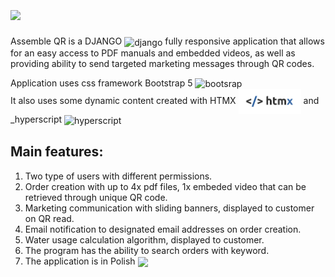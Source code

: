 # <img src="https://github.com/TomPrint/ManualsQR/blob/main/Assemble%20QR.bmp" width="160" height="auto" align="center"/>


Assemble QR is a DJANGO <img src="https://cdn.worldvectorlogo.com/logos/django.svg" alt="django" width="17" height="17" align="center"/>  fully responsive application that allows for an easy access to PDF manuals and embedded videos, as well as providing ability to send targeted marketing messages through QR codes. 

Application uses css framework Bootstrap 5 <img src="https://upload.wikimedia.org/wikipedia/commons/b/b2/Bootstrap_logo.svg"   alt="bootsrap" width="25" height="auto" align="center"/><br />
<a> It also uses some dynamic content created with HTMX  <img src="https://github.com/Klewiu/CutIt/blob/main/htmx_logo.webp"   alt="htmx" width="100" height="auto" align="center"/>
and _hyperscript <img src="https://camo.githubusercontent.com/b952f7af5fec7f541c8d95291a6df1f55c04914b558f324101ad06d94c35cdc2/68747470733a2f2f68797065727363726970742e6f72672f696d672f6c696768745f6c6f676f2e706e67" alt="hyperscript" width="100" height="auto" align="center"/>  

## Main features:
1. Two type of users with different permissions. 
2. Order creation with up to 4x pdf files, 1x embeded video that can be retrieved through unique QR code.
3. Marketing communication with sliding banners, displayed to customer on QR read.
4. Email notification to designated email addresses on order creation.
5. Water usage calculation algorithm, displayed to customer.
6. The program has the ability to search orders with keyword. 
7. The application is in Polish <img src="https://upload.wikimedia.org/wikipedia/commons/thumb/e/e9/Flag_of_Poland_%28normative%29.svg/360px-Flag_of_Poland_%28normative%29.svg.png" width="20" height="auto" align="center" />
